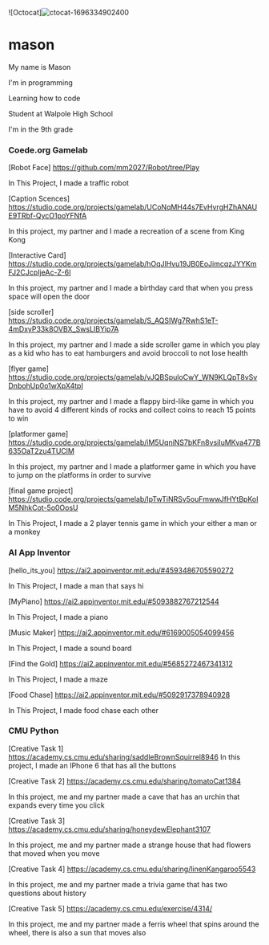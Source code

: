 ![Octocat]![ctocat-1696334902400](https://github.com/mm2027/mason/assets/146838324/daca09b4-2211-4bb9-a245-eb9157946caf)


# mason
My name is Mason

I'm in programming

Learning how to code

Student at Walpole High School

I'm in the 9th grade

### Coede.org Gamelab
[Robot Face] https://github.com/mm2027/Robot/tree/Play

In This Project, I made a traffic robot 

[Caption Scences] https://studio.code.org/projects/gamelab/UCoNqMH44s7EvHvrgHZhANAUE9TRbf-QycO1poYFNfA

In this project, my partner and I made a recreation of a scene from King Kong

[Interactive Card] https://studio.code.org/projects/gamelab/hOqJlHvu19JB0EoJimcqzJYYKmFJ2CJcpIjeAc-Z-6I

In this project, my partner and I made a birthday card that when you press space will open the door

[side scroller] https://studio.code.org/projects/gamelab/S_AQSIWg7RwhS1eT-4mDxyP33k8OVBX_SwsLIBYip7A

In this project, my partner and I made a side scroller game in which you play as a kid who has to eat hamburgers and avoid broccoli to not lose health

[flyer game] https://studio.code.org/projects/gamelab/vJQBSpuloCwY_WN9KLQpT8vSvDnbohUp0o1wXpX4tpI

In this project, my partner and I made a flappy bird-like game in which you have to avoid 4 different kinds of rocks and collect coins to reach 15 points to win 

[platformer game] https://studio.code.org/projects/gamelab/iM5UqniNS7bKFn8vsiIuMKva477B635OaT2zu4TUClM

In this project, my partner and I made a platformer game in which you have to jump on the platforms in order to survive

[final game project] https://studio.code.org/projects/gamelab/IpTwTiNRSv5ouFmwwJfHYtBpKoIM5NhkCot-5o0OosU

In This Project, I made a 2 player tennis game in which your either a man or a monkey
### AI App Inventor
[hello_its_you] https://ai2.appinventor.mit.edu/#4593486705590272

In This Project, I made a man that says hi

[MyPiano] https://ai2.appinventor.mit.edu/#5093882767212544

In This Project, I made a piano

[Music Maker] https://ai2.appinventor.mit.edu/#6169005054099456

In This Project, I made a sound board

[Find the Gold] https://ai2.appinventor.mit.edu/#5685272467341312

In This Project, I made a maze

[Food Chase] https://ai2.appinventor.mit.edu/#5092917378940928

In This Project, I made food chase each other

### CMU Python
[Creative Task 1] https://academy.cs.cmu.edu/sharing/saddleBrownSquirrel8946
In this project, I made an IPhone 6 that has all the buttons

[Creative Task 2]  https://academy.cs.cmu.edu/sharing/tomatoCat1384

In this project, me and my partner made a cave that has an urchin that expands every time you click

[Creative Task 3] https://academy.cs.cmu.edu/sharing/honeydewElephant3107

In this project, me and my partner made a strange house that had flowers that moved when you move

[Creative Task 4] https://academy.cs.cmu.edu/sharing/linenKangaroo5543

In this project, me and my partner made a trivia game that has two questions about history

[Creative Task 5] https://academy.cs.cmu.edu/exercise/4314/

In this project, me and my partner made a ferris wheel that spins around the wheel, there is also a sun that moves also
